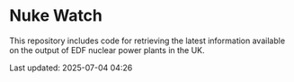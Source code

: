 # Nuke Watch

This repository includes code for retrieving the latest information available on the output of EDF nuclear power plants in the UK.

Last updated: 2025-07-04 04:26